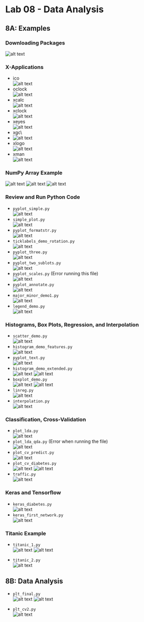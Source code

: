 # Lab 08 - Data Analysis

## 8A: Examples

### Downloading Packages

![alt text](image.png)

### X-Applications

- ico\
![alt text](image-1.png)
- oclock\
![alt text](image-2.png)
- xcalc\
![alt text](image-3.png)
- xclock\
![alt text](image-4.png)
- xeyes\
![alt text](image-5.png)
- xgc\
- ![alt text](image-6.png)
- xlogo\
![alt text](image-7.png)
- xman\
![alt text](image-8.png)

### NumPy Array Example

![alt text](image-9.png)
![alt text](image-10.png)
![alt text](image-11.png)

### Review and Run Python Code

- `pyplot_simple.py`\
![alt text](image-12.png)
- `simple_plot.py`\
![alt text](image-13.png)
- `pyplot_formatstr.py`\
![alt text](image-14.png)
- `ticklabels_demo_rotation.py`\
![alt text](image-15.png)
- `pyplot_three.py`\
![alt text](image-16.png)
- `pyplot_two_sublots.py`\
![alt text](image-17.png)
- `pyplot_scales.py` (Error running this file)\
![alt text](image-18.png)
- `pyplot_annotate.py`\
![alt text](image-19.png)
- `major_minor_demo1.py`\
![alt text](image-20.png)
- `legend_demo.py`\
![alt text](image-21.png)

### Histograms, Box Plots, Regression, and Interpolation

- `scatter_demo.py`\
![alt text](image-22.png)
- `histogram_demo_features.py`\
![alt text](image-23.png)
- `pyplot_text.py`\
![alt text](image-24.png)
- `histogram_demo_extended.py`\
![alt text](image-25.png)
![alt text](image-26.png)
- `boxplot_demo.py`\
![alt text](image-27.png)
![alt text](image-28.png)
- `linreg.py`\
![alt text](image-29.png)
- `interpolation.py`\
![alt text](image-30.png)

### Classification, Cross-Validation

- `plot_lda.py`\
![alt text](image-31.png)
- `plot_lda_qda.py` (Error when running the file)\
![alt text](image-32.png)
- `plot_cv_predict.py`\
![alt text](image-33.png)
- `plot_cv_diabetes.py`\
![alt text](image-34.png)
![alt text](image-35.png)
- `traffic.py`\
![alt text](image-36.png)

### Keras and Tensorflow

- `keras_diabetes.py`\
![alt text](image-37.png)
- `keras_first_network.py`\
![alt text](image-38.png)

### Titanic Example

- `titanic_1.py`\
![alt text](image-39.png)
![alt text](image-40.png)

- `titanic_2.py`\
![alt text](image-41.png)

## 8B: Data Analysis

- `plt_final.py`\
![alt text](image-42.png)
![alt text](image-43.png)

- `plt_cv2.py`\
![alt text](image-44.png)
